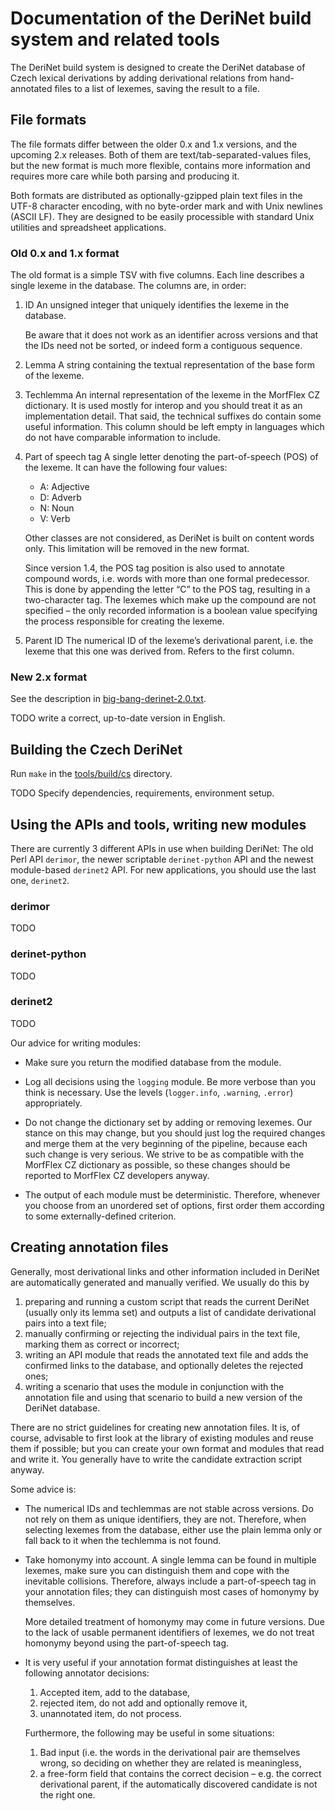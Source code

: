 Documentation of the DeriNet build system and related tools
===========================================================

The DeriNet build system is designed to create the DeriNet database of Czech lexical derivations by adding derivational relations from hand-annotated files to a list of lexemes, saving the result to a file.

<!-- This documentation file describes the output file format,  -->
File formats
------------

The file formats differ between the older 0.x and 1.x versions, and the upcoming 2.x releases. Both of them are text/tab-separated-values files, but the new format is much more flexible, contains more information and requires more care while both parsing and producing it.

Both formats are distributed as optionally-gzipped plain text files in the UTF-8 character encoding, with no byte-order mark and with Unix newlines (ASCII LF). They are designed to be easily processible with standard Unix utilities and spreadsheet applications.

### Old 0.x and 1.x format

The old format is a simple TSV with five columns. Each line describes a single lexeme in the database. The columns are, in order:

1.  ID
    An unsigned integer that uniquely identifies the lexeme in the database.

    Be aware that it does not work as an identifier across versions and that the IDs need not be sorted, or indeed form a contiguous sequence.

2.  Lemma
    A string containing the textual representation of the base form of the lexeme.

3.  Techlemma
    An internal representation of the lexeme in the MorfFlex CZ dictionary. It is used mostly for interop and you should treat it as an implementation detail. That said, the technical suffixes do contain some useful information. This column should be left empty in languages which do not have comparable information to include.

4.  Part of speech tag
    A single letter denoting the part-of-speech (POS) of the lexeme. It can have the following four values:

    -   A: Adjective
    -   D: Adverb
    -   N: Noun
    -   V: Verb

    Other classes are not considered, as DeriNet is built on content words only. This limitation will be removed in the new format.

    Since version 1.4, the POS tag position is also used to annotate compound words, i.e. words with more than one formal predecessor. This is done by appending the letter “C” to the POS tag, resulting in a two-character tag. The lexemes which make up the compound are not specified – the only recorded information is a boolean value specifying the process responsible for creating the lexeme.

5.  Parent ID
    The numerical ID of the lexeme’s derivational parent, i.e. the lexeme that this one was derived from. Refers to the first column.

### New 2.x format

See the description in [big-bang-derinet-2.0.txt](./big-bang-derinet-2.0.txt).

TODO write a correct, up-to-date version in English.

Building the Czech DeriNet
--------------------------

Run `make` in the [tools/build/cs](../tools/build/cs) directory.

TODO Specify dependencies, requirements, environment setup.

Using the APIs and tools, writing new modules
---------------------------------------------

There are currently 3 different APIs in use when building DeriNet: The old Perl API `derimor`, the newer scriptable `derinet-python` API and the newest module-based `derinet2` API. For new applications, you should use the last one, `derinet2`.

### derimor

TODO

### derinet-python

TODO

### derinet2

TODO

Our advice for writing modules:

-   Make sure you return the modified database from the module.

-   Log all decisions using the `logging` module. Be more verbose than you think is necessary. Use the levels (`logger.info`, `.warning`, `.error`) appropriately.

-   Do not change the dictionary set by adding or removing lexemes. Our stance on this may change, but you should just log the required changes and merge them at the very beginning of the pipeline, because each such change is very serious. We strive to be as compatible with the MorfFlex CZ dictionary as possible, so these changes should be reported to MorfFlex CZ developers anyway.

-   The output of each module must be deterministic. Therefore, whenever you choose from an unordered set of options, first order them according to some externally-defined criterion.

Creating annotation files
-------------------------

Generally, most derivational links and other information included in DeriNet are automatically generated and manually verified. We usually do this by

1.  preparing and running a custom script that reads the current DeriNet (usually only its lemma set) and outputs a list of candidate derivational pairs into a text file;
2.  manually confirming or rejecting the individual pairs in the text file, marking them as correct or incorrect;
3.  writing an API module that reads the annotated text file and adds the confirmed links to the database, and optionally deletes the rejected ones;
4.  writing a scenario that uses the module in conjunction with the annotation file and using that scenario to build a new version of the DeriNet database.

There are no strict guidelines for creating new annotation files. It is, of course, advisable to first look at the library of existing modules and reuse them if possible; but you can create your own format and modules that read and write it. You generally have to write the candidate extraction script anyway.

Some advice is:

-   The numerical IDs and techlemmas are not stable across versions. Do not rely on them as unique identifiers, they are not. Therefore, when selecting lexemes from the database, either use the plain lemma only or fall back to it when the techlemma is not found.

-   Take homonymy into account. A single lemma can be found in multiple lexemes, make sure you can distinguish them and cope with the inevitable collisions. Therefore, always include a part-of-speech tag in your annotation files; they can distinguish most cases of homonymy by themselves.

    More detailed treatment of homonymy may come in future versions. Due to the lack of usable permanent identifiers of lexemes, we do not treat homonymy beyond using the part-of-speech tag.

-   It is very useful if your annotation format distinguishes at least the following annotator decisions:

    1.  Accepted item, add to the database,
    2.  rejected item, do not add and optionally remove it,
    3.  unannotated item, do not process.

    Furthermore, the following may be useful in some situations:

    1.  Bad input (i.e. the words in the derivational pair are themselves wrong, so deciding on whether they are related is meaningless,
    2.  a free-form field that contains the correct decision – e.g. the correct derivational parent, if the automatically discovered candidate is not the right one.
